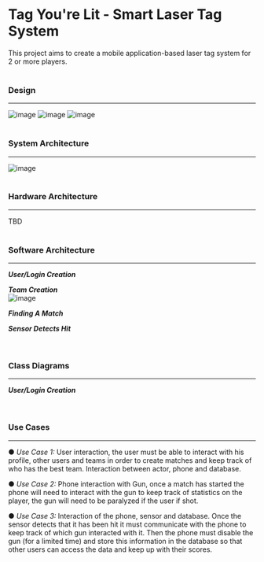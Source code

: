 # Tag You're Lit - Smart Laser Tag System

This project aims to create a mobile application-based laser tag system for 2 or more players. 
<br><br>

### Design

***

![image](https://user-images.githubusercontent.com/29033135/46921913-84eb6780-cfcf-11e8-99eb-fe53093a8ba5.png)
![image](https://user-images.githubusercontent.com/29033135/46921924-b19f7f00-cfcf-11e8-9799-0d9bb3b5b685.png)
![image](https://user-images.githubusercontent.com/29033135/46921930-c419b880-cfcf-11e8-8f9a-991647adf297.png)
<br><br>

### System Architecture

***

![image](https://user-images.githubusercontent.com/29033135/46921951-13f87f80-cfd0-11e8-9ef7-436e948d53fa.png)
<br><br>

### Hardware Architecture

***

TBD
<br><br>

### Software Architecture

***

_**User/Login Creation**_<br>


_**Team Creation**_<br>
![image](https://user-images.githubusercontent.com/29033135/46921980-5ae67500-cfd0-11e8-8623-471956a6c095.png)<br>

_**Finding A Match**_<br>

_**Sensor Detects Hit**_<br>
<br><br>

### Class Diagrams

***

_**User/Login Creation**_<br>
<br><br>

### Use Cases

***


●	_Use Case 1:_ User interaction, the user must be able to interact with his profile, other users and teams in order to create matches and keep track of who has the best team. Interaction between actor, phone and database.

●	_Use Case 2:_ Phone interaction with Gun, once a match has started the phone will need to interact with the gun to keep track of statistics on the player, the gun will need to be paralyzed if the user if shot.

●	_Use Case 3:_ Interaction of the phone, sensor and database. Once the sensor detects that it has been hit it must communicate with the phone to keep track of which gun interacted with it. Then the phone must disable the gun (for a limited time) and store this information in the database so that other users can access the data and keep up with their scores.	
<br><br>
